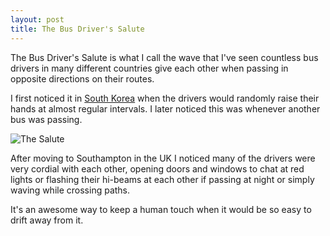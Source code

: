 ```yaml
---
layout: post
title: The Bus Driver's Salute
---
```


The Bus Driver's Salute is what I call the wave that I've seen countless bus drivers
in many different countries give each other when passing in opposite directions on
their routes.

I first noticed it in [South Korea](https://www.flickr.com/photos/28588093@N00/albums/72157673084530072)
when the drivers would randomly raise their hands at almost regular intervals.
 I later noticed this was whenever another bus was passing.

![The Salute](https://c1.staticflickr.com/9/8199/29884098155_71ebc683bd_b.jpg)

After moving to Southampton in the UK I noticed many of the drivers were
very cordial with each other, opening doors and windows to chat at red lights or
flashing their hi-beams at each other if passing at night or simply waving while 
crossing paths.

It's an awesome way to keep a human touch when it would be so easy to 
drift away from it.